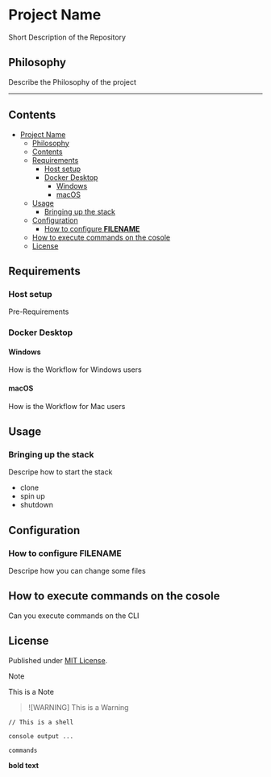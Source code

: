 # Project Name

Short Description of the Repository

## Philosophy

Describe the Philosophy of the project

---

## Contents

- [Project Name](#project-name)
  - [Philosophy](#philosophy)
  - [Contents](#contents)
  - [Requirements](#requirements)
    - [Host setup](#host-setup)
    - [Docker Desktop](#docker-desktop)
      - [Windows](#windows)
      - [macOS](#macos)
  - [Usage](#usage)
    - [Bringing up the stack](#bringing-up-the-stack)
  - [Configuration](#configuration)
    - [How to configure **FILENAME**](#how-to-configure-filename)
  - [How to execute commands on the cosole](#how-to-execute-commands-on-the-cosole)
  - [License](#license)

## Requirements

### Host setup

Pre-Requirements

### Docker Desktop

#### Windows

How is the Workflow for Windows users

#### macOS

How is the Workflow for Mac users

## Usage

### Bringing up the stack

Descripe how to start the stack 
* clone
* spin up 
* shutdown 
  
## Configuration

### How to configure **FILENAME**
Descripe how you can change some files

## How to execute commands on the cosole

Can you execute commands on the CLI


## License
Published under [MIT License](./LICENSE).

[Refernce_Name]: https:/link-to-refernce/

> [!NOTE]
> This is a Note

> ![WARNING]
> This is a Warning

```sh
// This is a shell 
```

```console
console output ...
```

`commands `

**bold text**